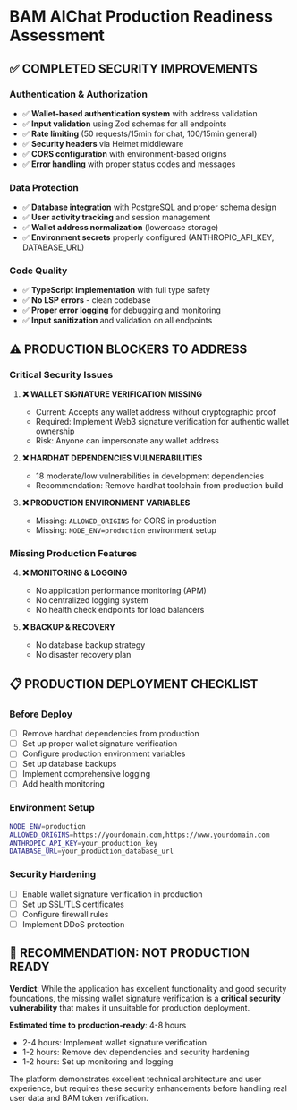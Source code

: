 # BAM AIChat Production Readiness Assessment

## ✅ **COMPLETED SECURITY IMPROVEMENTS**

### Authentication & Authorization
- ✅ **Wallet-based authentication system** with address validation
- ✅ **Input validation** using Zod schemas for all endpoints
- ✅ **Rate limiting** (50 requests/15min for chat, 100/15min general)
- ✅ **Security headers** via Helmet middleware
- ✅ **CORS configuration** with environment-based origins
- ✅ **Error handling** with proper status codes and messages

### Data Protection
- ✅ **Database integration** with PostgreSQL and proper schema design
- ✅ **User activity tracking** and session management
- ✅ **Wallet address normalization** (lowercase storage)
- ✅ **Environment secrets** properly configured (ANTHROPIC_API_KEY, DATABASE_URL)

### Code Quality
- ✅ **TypeScript implementation** with full type safety
- ✅ **No LSP errors** - clean codebase
- ✅ **Proper error logging** for debugging and monitoring
- ✅ **Input sanitization** and validation on all endpoints

## ⚠️ **PRODUCTION BLOCKERS TO ADDRESS**

### Critical Security Issues
1. **❌ WALLET SIGNATURE VERIFICATION MISSING**
   - Current: Accepts any wallet address without cryptographic proof
   - Required: Implement Web3 signature verification for authentic wallet ownership
   - Risk: Anyone can impersonate any wallet address

2. **❌ HARDHAT DEPENDENCIES VULNERABILITIES** 
   - 18 moderate/low vulnerabilities in development dependencies
   - Recommendation: Remove hardhat toolchain from production build

3. **❌ PRODUCTION ENVIRONMENT VARIABLES**
   - Missing: `ALLOWED_ORIGINS` for CORS in production
   - Missing: `NODE_ENV=production` environment setup

### Missing Production Features
4. **❌ MONITORING & LOGGING**
   - No application performance monitoring (APM)
   - No centralized logging system
   - No health check endpoints for load balancers

5. **❌ BACKUP & RECOVERY**
   - No database backup strategy
   - No disaster recovery plan

## 📋 **PRODUCTION DEPLOYMENT CHECKLIST**

### Before Deploy
- [ ] Remove hardhat dependencies from production
- [ ] Set up proper wallet signature verification
- [ ] Configure production environment variables
- [ ] Set up database backups
- [ ] Implement comprehensive logging
- [ ] Add health monitoring

### Environment Setup
```bash
NODE_ENV=production
ALLOWED_ORIGINS=https://yourdomain.com,https://www.yourdomain.com
ANTHROPIC_API_KEY=your_production_key
DATABASE_URL=your_production_database_url
```

### Security Hardening
- [ ] Enable wallet signature verification in production
- [ ] Set up SSL/TLS certificates
- [ ] Configure firewall rules
- [ ] Implement DDoS protection

## 🎯 **RECOMMENDATION: NOT PRODUCTION READY**

**Verdict**: While the application has excellent functionality and good security foundations, the missing wallet signature verification is a **critical security vulnerability** that makes it unsuitable for production deployment.

**Estimated time to production-ready**: 4-8 hours
- 2-4 hours: Implement wallet signature verification
- 1-2 hours: Remove dev dependencies and security hardening  
- 1-2 hours: Set up monitoring and logging

The platform demonstrates excellent technical architecture and user experience, but requires these security enhancements before handling real user data and BAM token verification.